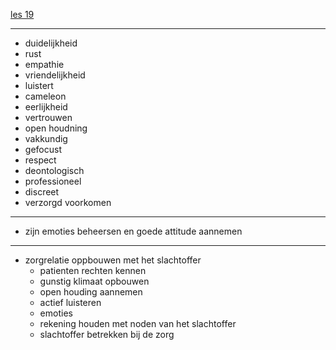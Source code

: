 [les 19](https://campusvesta.instructure.com/courses/826/pages/les-19-basiscommunicatie-en-attitude-van-de-ambulancier?module_item_id=14672)

---

- duidelijkheid
- rust
- empathie
- vriendelijkheid
- luistert
- cameleon
- eerlijkheid
- vertrouwen
- open houdning
- vakkundig
- gefocust
- respect
- deontologisch
- professioneel
- discreet
- verzorgd voorkomen

---

- zijn emoties beheersen en goede attitude aannemen

---

- zorgrelatie oppbouwen met het slachtoffer
	- patienten rechten kennen
	- gunstig klimaat opbouwen
	- open houding aannemen
	- actief luisteren
	- emoties
	- rekening houden met noden van het slachtoffer
	- slachtoffer betrekken bij de zorg